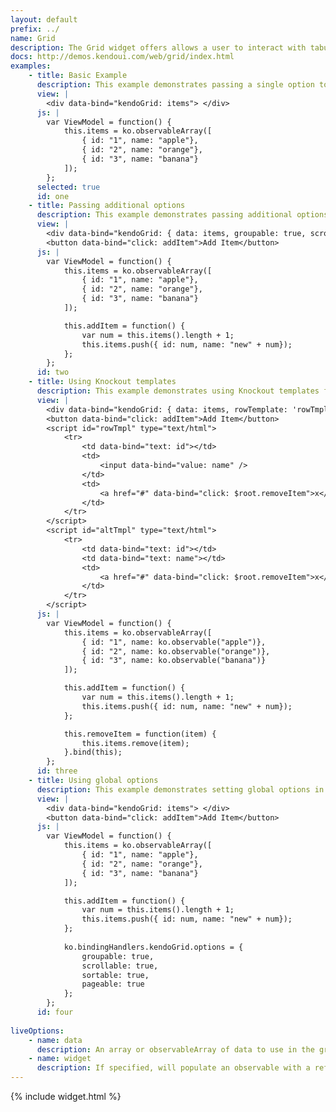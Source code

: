 ```yaml
---
layout: default
prefix: ../
name: Grid
description: The Grid widget offers allows a user to interact with tabular data.
docs: http://demos.kendoui.com/web/grid/index.html
examples:
    - title: Basic Example
      description: This example demonstrates passing a single option to bind data against the Grid widget.
      view: |
        <div data-bind="kendoGrid: items"> </div>
      js: |
        var ViewModel = function() {
            this.items = ko.observableArray([
                { id: "1", name: "apple"},
                { id: "2", name: "orange"},
                { id: "3", name: "banana"}
            ]);
        };
      selected: true
      id: one
    - title: Passing additional options
      description: This example demonstrates passing additional options in the data-bind attribute with *data* now being explicitly specified. The *Add Item* button updates the underlying data and shows that the Grid remains in sync.
      view: |
        <div data-bind="kendoGrid: { data: items, groupable: true, scrollable: true, sortable: true, pageable: true }"> </div>
        <button data-bind="click: addItem">Add Item</button>
      js: |
        var ViewModel = function() {
            this.items = ko.observableArray([
                { id: "1", name: "apple"},
                { id: "2", name: "orange"},
                { id: "3", name: "banana"}
            ]);

            this.addItem = function() {
                var num = this.items().length + 1;
                this.items.push({ id: num, name: "new" + num});
            };
        };
      id: two
    - title: Using Knockout templates
      description: This example demonstrates using Knockout templates for grid rows and alternate rows.
      view: |
        <div data-bind="kendoGrid: { data: items, rowTemplate: 'rowTmpl', altRowTemplate: 'altTmpl', useKOTemplates: true }"> </div>
        <button data-bind="click: addItem">Add Item</button>
        <script id="rowTmpl" type="text/html">
            <tr>
                <td data-bind="text: id"></td>
                <td>
                    <input data-bind="value: name" />
                </td>
                <td>
                    <a href="#" data-bind="click: $root.removeItem">x</a>
                </td>
            </tr>
        </script>
        <script id="altTmpl" type="text/html">
            <tr>
                <td data-bind="text: id"></td>
                <td data-bind="text: name"></td>
                <td>
                    <a href="#" data-bind="click: $root.removeItem">x</a>
                </td>
            </tr>
        </script>
      js: |
        var ViewModel = function() {
            this.items = ko.observableArray([
                { id: "1", name: ko.observable("apple")},
                { id: "2", name: ko.observable("orange")},
                { id: "3", name: ko.observable("banana")}
            ]);

            this.addItem = function() {
                var num = this.items().length + 1;
                this.items.push({ id: num, name: "new" + num});
            };

            this.removeItem = function(item) {
                this.items.remove(item);
            }.bind(this);
        };
      id: three
    - title: Using global options
      description: This example demonstrates setting global options in *ko.bindingHandlers.kendoGrid.options*. This helps to simplify the markup for settings that can be used as a default for all instances of this widget.
      view: |
        <div data-bind="kendoGrid: items"> </div>
        <button data-bind="click: addItem">Add Item</button>
      js: |
        var ViewModel = function() {
            this.items = ko.observableArray([
                { id: "1", name: "apple"},
                { id: "2", name: "orange"},
                { id: "3", name: "banana"}
            ]);

            this.addItem = function() {
                var num = this.items().length + 1;
                this.items.push({ id: num, name: "new" + num});
            };
            
            ko.bindingHandlers.kendoGrid.options = {
                groupable: true,
                scrollable: true,
                sortable: true,
                pageable: true
            };
        };
      id: four
      
liveOptions:
    - name: data
      description: An array or observableArray of data to use in the grid
    - name: widget
      description: If specified, will populate an observable with a reference to the actual widget
---
```


{% include widget.html %}
